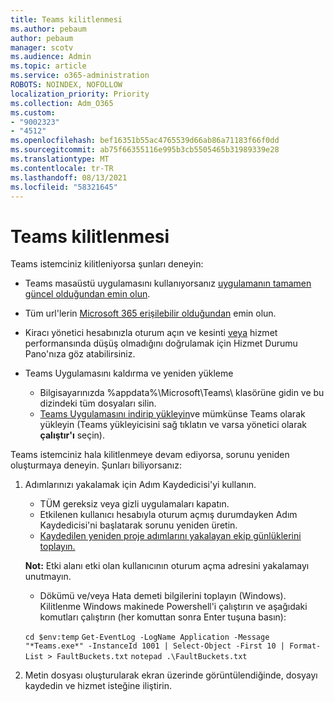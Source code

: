 ```yaml
---
title: Teams kilitlenmesi
ms.author: pebaum
author: pebaum
manager: scotv
ms.audience: Admin
ms.topic: article
ms.service: o365-administration
ROBOTS: NOINDEX, NOFOLLOW
localization_priority: Priority
ms.collection: Adm_O365
ms.custom:
- "9002323"
- "4512"
ms.openlocfilehash: bef16351b55ac4765539d66ab86a71183f66f0dd
ms.sourcegitcommit: ab75f66355116e995b3cb5505465b31989339e28
ms.translationtype: MT
ms.contentlocale: tr-TR
ms.lasthandoff: 08/13/2021
ms.locfileid: "58321645"
---
```

# <a name="teams-client-crashing"></a>Teams kilitlenmesi

Teams istemciniz kilitleniyorsa şunları deneyin:

- Teams masaüstü uygulamasını kullanıyorsanız [uygulamanın tamamen güncel olduğundan emin olun](https://support.office.com/article/Update-Microsoft-Teams-535a8e4b-45f0-4f6c-8b3d-91bca7a51db1).

- Tüm url'lerin [Microsoft 365 erişilebilir olduğundan](https://docs.microsoft.com/microsoftteams/connectivity-issues) emin olun.

- Kiracı yönetici hesabınızla oturum açın ve kesinti [veya](https://docs.microsoft.com/office365/enterprise/view-service-health) hizmet performansında düşüş olmadığını doğrulamak için Hizmet Durumu Pano'nıza göz atabilirsiniz.

- Teams Uygulamasını kaldırma ve yeniden yükleme
    - Bilgisayarınızda %appdata%\Microsoft\Teams\ klasörüne gidin ve bu dizindeki tüm dosyaları silin.
    - [Teams Uygulamasını indirip yükleyin](https://www.microsoft.com/microsoft-teams/download-app)ve mümkünse Teams olarak yükleyin (Teams yükleyicisini sağ tıklatın ve varsa yönetici olarak **çalıştır'ı** seçin).

Teams istemciniz hala kilitlenmeye devam ediyorsa, sorunu yeniden oluşturmaya deneyin. Şunları biliyorsanız:

1. Adımlarınızı yakalamak için Adım Kaydedicisi'yi kullanın.
    - TÜM gereksiz veya gizli uygulamaları kapatın.
    - Etkilenen kullanıcı hesabıyla oturum açmış durumdayken Adım Kaydedicisi'ni başlatarak sorunu yeniden üretin.
    - [Kaydedilen yeniden proje adımlarını yakalayan ekip günlüklerini toplayın.](https://docs.microsoft.com/microsoftteams/log-files) 
    
    **Not:** Etki alanı etki olan kullanıcının oturum açma adresini yakalamayı unutmayın.
    - Dökümü ve/veya Hata demeti bilgilerini toplayın (Windows). Kilitlenme Windows makinede Powershell'i çalıştırın ve aşağıdaki komutları çalıştırın (her komuttan sonra Enter tuşuna basın):

    `cd $env:temp` `Get-EventLog -LogName Application -Message "*Teams.exe*" -InstanceId 1001 | Select-Object -First 10 | Format-List > FaultBuckets.txt`
    `notepad .\FaultBuckets.txt`
    
2. Metin dosyası oluşturularak ekran üzerinde görüntülendiğinde, dosyayı kaydedin ve hizmet isteğine iliştirin. 
